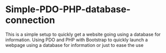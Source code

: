 # Simple-PDO-PHP-database-connection
This is a simple setup to quickly get a website going using a database for information. Using PDO and PHP with Bootstrap to quickly launch a webpage using a database for information or just to ease the use
